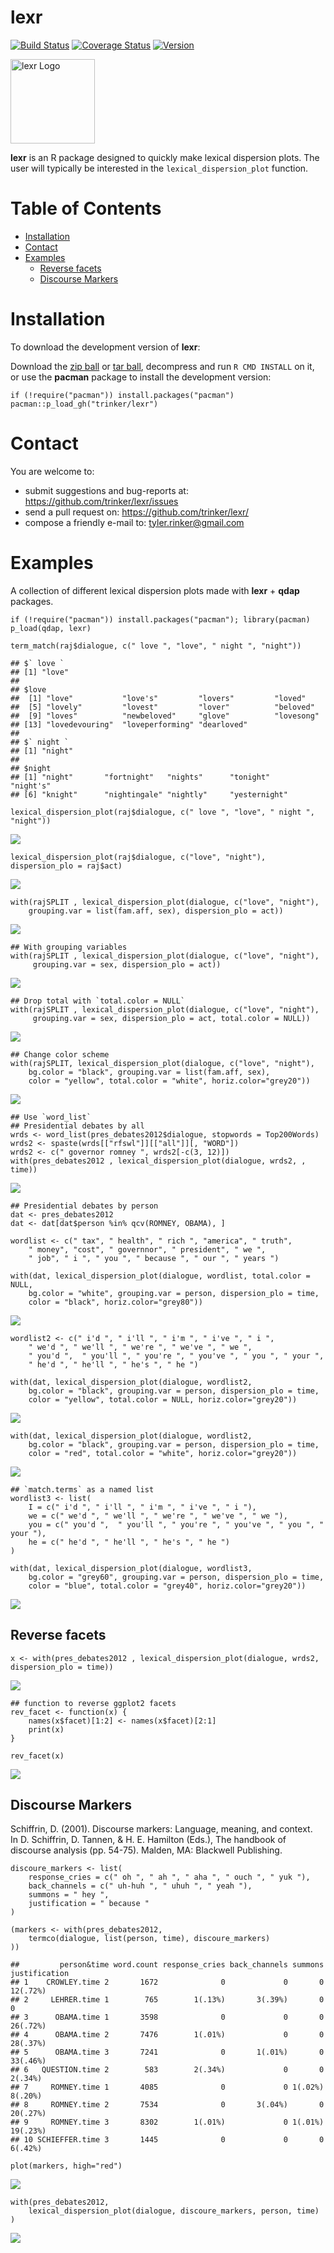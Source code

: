 lexr
============


[![Build
Status](https://travis-ci.org/trinker/lexr.svg?branch=master)](https://travis-ci.org/trinker/lexr)
[![Coverage
Status](https://coveralls.io/repos/trinker/lexr/badge.svg?branch=master)](https://coveralls.io/r/trinker/lexr?branch=master)
<a href="https://img.shields.io/badge/Version-0.0.1-orange.svg"><img src="https://img.shields.io/badge/Version-0.0.1-orange.svg" alt="Version"/></a>
</p>
<img src="inst/lexr_logo/r_lexr.png" width="135" alt="lexr Logo">

**lexr** is an R package designed to quickly make lexical dispersion
plots. The user will typically be interested in the
`lexical_dispersion_plot` function.


Table of Contents
============

-   [Installation](#installation)
-   [Contact](#contact)
-   [Examples](#examples)
    -   [Reverse facets](#reverse-facets)
    -   [Discourse Markers](#discourse-markers)

Installation
============


To download the development version of **lexr**:

Download the [zip ball](https://github.com/trinker/lexr/zipball/master)
or [tar ball](https://github.com/trinker/lexr/tarball/master),
decompress and run `R CMD INSTALL` on it, or use the **pacman** package
to install the development version:

    if (!require("pacman")) install.packages("pacman")
    pacman::p_load_gh("trinker/lexr")

Contact
=======

You are welcome to: 
* submit suggestions and bug-reports at: <https://github.com/trinker/lexr/issues> 
* send a pull request on: <https://github.com/trinker/lexr/> 
* compose a friendly e-mail to: <tyler.rinker@gmail.com>


Examples
========

A collection of different lexical dispersion plots made with **lexr** +
**qdap** packages.

    if (!require("pacman")) install.packages("pacman"); library(pacman)
    p_load(qdap, lexr)

    term_match(raj$dialogue, c(" love ", "love", " night ", "night"))

    ## $` love `
    ## [1] "love"
    ## 
    ## $love
    ##  [1] "love"           "love's"         "lovers"         "loved"         
    ##  [5] "lovely"         "lovest"         "lover"          "beloved"       
    ##  [9] "loves"          "newbeloved"     "glove"          "lovesong"      
    ## [13] "lovedevouring"  "loveperforming" "dearloved"     
    ## 
    ## $` night `
    ## [1] "night"
    ## 
    ## $night
    ## [1] "night"       "fortnight"   "nights"      "tonight"     "night's"    
    ## [6] "knight"      "nightingale" "nightly"     "yesternight"

    lexical_dispersion_plot(raj$dialogue, c(" love ", "love", " night ", "night"))

![](inst/figure/unnamed-chunk-3-1.png)

    lexical_dispersion_plot(raj$dialogue, c("love", "night"), dispersion_plo = raj$act)

![](inst/figure/unnamed-chunk-3-2.png)

    with(rajSPLIT , lexical_dispersion_plot(dialogue, c("love", "night"),
        grouping.var = list(fam.aff, sex), dispersion_plo = act))

![](inst/figure/unnamed-chunk-3-3.png)

    ## With grouping variables
    with(rajSPLIT , lexical_dispersion_plot(dialogue, c("love", "night"),
         grouping.var = sex, dispersion_plo = act))

![](inst/figure/unnamed-chunk-3-4.png)

    ## Drop total with `total.color = NULL`
    with(rajSPLIT , lexical_dispersion_plot(dialogue, c("love", "night"),
         grouping.var = sex, dispersion_plo = act, total.color = NULL))

![](inst/figure/unnamed-chunk-3-5.png)

    ## Change color scheme
    with(rajSPLIT, lexical_dispersion_plot(dialogue, c("love", "night"),
        bg.color = "black", grouping.var = list(fam.aff, sex),
        color = "yellow", total.color = "white", horiz.color="grey20"))

![](inst/figure/unnamed-chunk-3-6.png)

    ## Use `word_list`
    ## Presidential debates by all
    wrds <- word_list(pres_debates2012$dialogue, stopwords = Top200Words)
    wrds2 <- spaste(wrds[["rfswl"]][["all"]][, "WORD"])
    wrds2 <- c(" governor romney ", wrds2[-c(3, 12)])
    with(pres_debates2012 , lexical_dispersion_plot(dialogue, wrds2, , time))

![](inst/figure/unnamed-chunk-3-7.png)

    ## Presidential debates by person
    dat <- pres_debates2012
    dat <- dat[dat$person %in% qcv(ROMNEY, OBAMA), ]

    wordlist <- c(" tax", " health", " rich ", "america", " truth",
        " money", "cost", " governnor", " president", " we ",
        " job", " i ", " you ", " because ", " our ", " years ")

    with(dat, lexical_dispersion_plot(dialogue, wordlist, total.color = NULL,
        bg.color = "white", grouping.var = person, dispersion_plo = time,
        color = "black", horiz.color="grey80"))

![](inst/figure/unnamed-chunk-4-1.png)

    wordlist2 <- c(" i'd ", " i'll ", " i'm ", " i've ", " i ",
        " we'd ", " we'll ", " we're ", " we've ", " we ",
        " you'd ",  " you'll ", " you're ", " you've ", " you ", " your ",
        " he'd ", " he'll ", " he's ", " he ")

    with(dat, lexical_dispersion_plot(dialogue, wordlist2,
        bg.color = "black", grouping.var = person, dispersion_plo = time,
        color = "yellow", total.color = NULL, horiz.color="grey20"))

![](inst/figure/unnamed-chunk-4-2.png)

    with(dat, lexical_dispersion_plot(dialogue, wordlist2,
        bg.color = "black", grouping.var = person, dispersion_plo = time,
        color = "red", total.color = "white", horiz.color="grey20"))

![](inst/figure/unnamed-chunk-4-3.png)

    ## `match.terms` as a named list
    wordlist3 <- list(
        I = c(" i'd ", " i'll ", " i'm ", " i've ", " i "),
        we = c(" we'd ", " we'll ", " we're ", " we've ", " we "),
        you = c(" you'd ",  " you'll ", " you're ", " you've ", " you ", " your "),
        he = c(" he'd ", " he'll ", " he's ", " he ")
    )

    with(dat, lexical_dispersion_plot(dialogue, wordlist3,
        bg.color = "grey60", grouping.var = person, dispersion_plo = time,
        color = "blue", total.color = "grey40", horiz.color="grey20"))

![](inst/figure/unnamed-chunk-5-1.png)

Reverse facets
--------------

    x <- with(pres_debates2012 , lexical_dispersion_plot(dialogue, wrds2, dispersion_plo = time))

![](inst/figure/unnamed-chunk-6-1.png)

    ## function to reverse ggplot2 facets
    rev_facet <- function(x) {
        names(x$facet)[1:2] <- names(x$facet)[2:1]
        print(x)
    }

    rev_facet(x)

![](inst/figure/unnamed-chunk-6-2.png)

Discourse Markers
-----------------

Schiffrin, D. (2001). Discourse markers: Language, meaning, and
context.  
 In D. Schiffrin, D. Tannen, & H. E. Hamilton (Eds.), The handbook of  
 discourse analysis (pp. 54-75). Malden, MA: Blackwell Publishing.

    discoure_markers <- list(
        response_cries = c(" oh ", " ah ", " aha ", " ouch ", " yuk "),
        back_channels = c(" uh-huh ", " uhuh ", " yeah "),
        summons = " hey ",
        justification = " because "
    )

    (markers <- with(pres_debates2012,
        termco(dialogue, list(person, time), discoure_markers)
    ))

    ##         person&time word.count response_cries back_channels summons justification
    ## 1    CROWLEY.time 2       1672              0             0       0      12(.72%)
    ## 2     LEHRER.time 1        765        1(.13%)       3(.39%)       0             0
    ## 3      OBAMA.time 1       3598              0             0       0      26(.72%)
    ## 4      OBAMA.time 2       7476        1(.01%)             0       0      28(.37%)
    ## 5      OBAMA.time 3       7241              0       1(.01%)       0      33(.46%)
    ## 6   QUESTION.time 2        583        2(.34%)             0       0       2(.34%)
    ## 7     ROMNEY.time 1       4085              0             0 1(.02%)       8(.20%)
    ## 8     ROMNEY.time 2       7534              0       3(.04%)       0      20(.27%)
    ## 9     ROMNEY.time 3       8302        1(.01%)             0 1(.01%)      19(.23%)
    ## 10 SCHIEFFER.time 3       1445              0             0       0       6(.42%)

    plot(markers, high="red")

![](inst/figure/unnamed-chunk-7-1.png)

    with(pres_debates2012,
        lexical_dispersion_plot(dialogue, discoure_markers, person, time)
    )

![](inst/figure/unnamed-chunk-7-2.png)